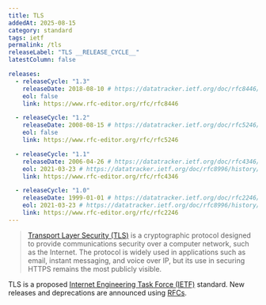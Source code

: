 ```yaml
---
title: TLS
addedAt: 2025-08-15
category: standard
tags: ietf
permalink: /tls
releaseLabel: "TLS __RELEASE_CYCLE__"
latestColumn: false

releases:
  - releaseCycle: "1.3"
    releaseDate: 2018-08-10 # https://datatracker.ietf.org/doc/rfc8446/history/
    eol: false
    link: https://www.rfc-editor.org/rfc/rfc8446

  - releaseCycle: "1.2"
    releaseDate: 2008-08-15 # https://datatracker.ietf.org/doc/rfc5246/history/
    eol: false
    link: https://www.rfc-editor.org/rfc/rfc5246

  - releaseCycle: "1.1"
    releaseDate: 2006-04-26 # https://datatracker.ietf.org/doc/rfc4346/history/
    eol: 2021-03-23 # https://datatracker.ietf.org/doc/rfc8996/history/
    link: https://www.rfc-editor.org/rfc/rfc4346

  - releaseCycle: "1.0"
    releaseDate: 1999-01-01 # https://datatracker.ietf.org/doc/rfc2246/history/
    eol: 2021-03-23 # https://datatracker.ietf.org/doc/rfc8996/history/
    link: https://www.rfc-editor.org/rfc/rfc2246
---
```


> [Transport Layer Security (TLS)](https://datatracker.ietf.org/wg/tls/about/) is a cryptographic protocol
> designed to provide communications security over a computer network, such as the Internet.
> The protocol is widely used in applications such as email, instant messaging, and voice over IP,
> but its use in securing HTTPS remains the most publicly visible.

TLS is a proposed [Internet Engineering Task Force (IETF)](https://www.ietf.org/) standard.
New releases and deprecations are announced using [RFCs](https://www.rfc-editor.org/).
